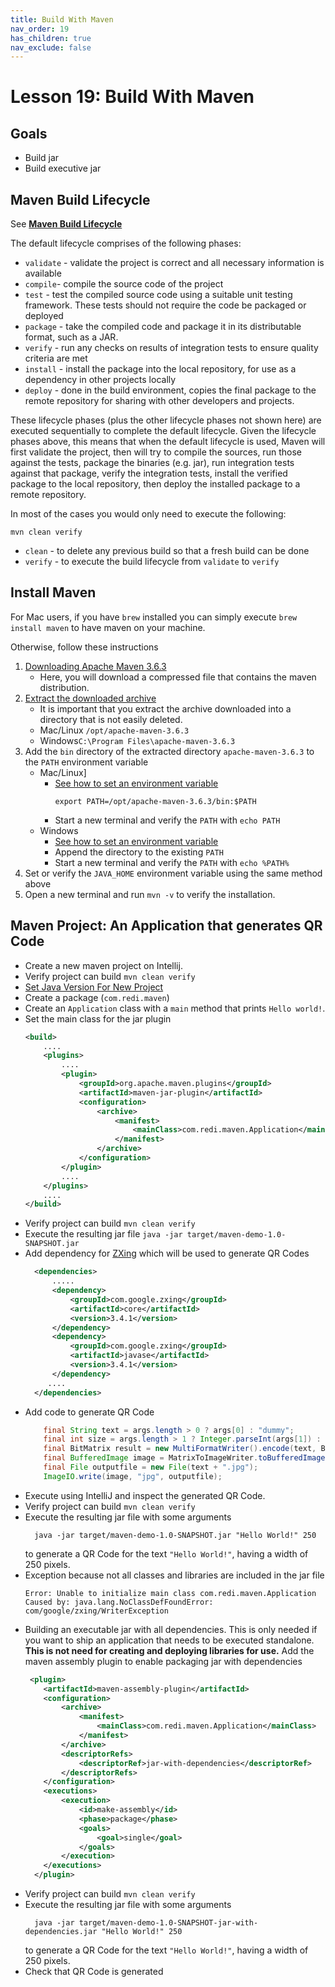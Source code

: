 ```yaml
---
title: Build With Maven
nav_order: 19
has_children: true
nav_exclude: false
---
```


# Lesson 19: Build With Maven

## Goals

- Build jar
- Build executive jar

## Maven Build Lifecycle

See [**Maven Build Lifecycle**](https://maven.apache.org/guides/introduction/introduction-to-the-lifecycle.html)

The default lifecycle comprises of the following phases:

- `validate` - validate the project is correct and all necessary information is available
- `compile`- compile the source code of the project
- `test` - test the compiled source code using a suitable unit testing framework. These tests should not require the code be packaged or deployed
- `package` - take the compiled code and package it in its distributable format, such as a JAR.
- `verify` - run any checks on results of integration tests to ensure quality criteria are met
- `install` - install the package into the local repository, for use as a dependency in other projects locally
- `deploy` - done in the build environment, copies the final package to the remote repository for sharing with other developers and projects.

These lifecycle phases (plus the other lifecycle phases not shown here) are executed sequentially to complete the default
lifecycle. Given the lifecycle phases above, this means that when the default lifecycle is used, Maven will first 
validate the project, then will try to compile the sources, run those against the tests, package the binaries (e.g. jar),
run integration tests against that package, verify the integration tests, install the verified package to the local repository, 
then deploy the installed package to a remote repository.

In most of the cases you would only need to execute the following:

```
mvn clean verify
```

- `clean` - to  delete any previous build so that a fresh build can be done
- `verify` - to execute the build lifecycle from `validate` to `verify`

## Install Maven
For Mac users, if you have `brew` installed you can simply execute `brew install maven` to have maven on your machine.

Otherwise, follow these instructions

1. [Downloading Apache Maven 3.6.3](https://maven.apache.org/download.cgi?Preferred=https%3A%2F%2Fapache.claz.org%2F)
   - Here, you will download a compressed file that contains the maven distribution.
2. [Extract the downloaded archive](https://maven.apache.org/install.html) 
   - It is important that you extract the archive downloaded into a directory that is not easily deleted.
   - Mac/Linux `/opt/apache-maven-3.6.3` 
   - Windows`C:\Program Files\apache-maven-3.6.3` 
3. Add the `bin` directory of the extracted directory `apache-maven-3.6.3` to the `PATH` environment variable
   - Mac/Linux]
     - [See how to set an environment variable](https://stackoverflow.com/a/31546962)
       ```
       export PATH=/opt/apache-maven-3.6.3/bin:$PATH
       ```
     - Start a new terminal and verify the `PATH` with `echo PATH`
   - Windows 
     - [See how to set an environment variable](https://maven.apache.org/install.html#windows-tips)
     - Append the directory to the existing `PATH`
     - Start a new terminal and verify the `PATH` with `echo %PATH%`
4. Set or verify the `JAVA_HOME` environment variable using the same method above
5. Open a new terminal and run `mvn -v` to verify the installation.


## Maven Project: An Application that generates QR Code

- Create a new maven project on Intellij.
- Verify project can build `mvn clean verify`
- [Set Java Version For New Project](https://maven.apache.org/plugins/maven-compiler-plugin/examples/set-compiler-source-and-target.html)
- Create a package (`com.redi.maven`) 
- Create an `Application` class with a `main` method that prints `Hello world!`.
- Set the main class for the jar plugin
  ```xml
  <build>
      ....  
      <plugins>
          ....  
          <plugin>
              <groupId>org.apache.maven.plugins</groupId>
              <artifactId>maven-jar-plugin</artifactId>
              <configuration>
                  <archive>
                      <manifest>
                          <mainClass>com.redi.maven.Application</mainClass>
                      </manifest>
                  </archive>
              </configuration>
          </plugin>
          ....  
      </plugins>
      ....  
  </build>
  ```
- Verify project can build `mvn clean verify`
- Execute the resulting jar file `java -jar target/maven-demo-1.0-SNAPSHOT.jar`
- Add dependency for [ZXing](https://zxing.github.io/zxing/project-info.html) which will be used to generate QR Codes
  ```xml
    <dependencies>
        .....
        <dependency>
            <groupId>com.google.zxing</groupId>
            <artifactId>core</artifactId>
            <version>3.4.1</version>
        </dependency>
        <dependency>
            <groupId>com.google.zxing</groupId>
            <artifactId>javase</artifactId>
            <version>3.4.1</version>
        </dependency>
       ....
    </dependencies>
  ```
- Add code to generate QR Code
  ```java
      final String text = args.length > 0 ? args[0] : "dummy";
      final int size = args.length > 1 ? Integer.parseInt(args[1]) : 100;
      final BitMatrix result = new MultiFormatWriter().encode(text, BarcodeFormat.QR_CODE, size, size, null);
      final BufferedImage image = MatrixToImageWriter.toBufferedImage(result);
      final File outputfile = new File(text + ".jpg");
      ImageIO.write(image, "jpg", outputfile);
  ```
- Execute using IntelliJ and inspect the generated QR Code.
- Verify project can build `mvn clean verify`
- Execute the resulting jar file with some arguments 
  ```
    java -jar target/maven-demo-1.0-SNAPSHOT.jar "Hello World!" 250
  ```
  to generate a QR Code for the text `"Hello World!"`, having a width of 250 pixels.
- Exception because not all classes and libraries are included in the jar file
  ```
  Error: Unable to initialize main class com.redi.maven.Application
  Caused by: java.lang.NoClassDefFoundError: com/google/zxing/WriterException
  ```
- Building an executable jar with all dependencies. This is only needed if you want to ship an application that needs to be executed standalone.
  **This is not need for creating and deploying libraries for use.**
  Add the maven assembly plugin to enable packaging jar with dependencies
  ```xml
   <plugin>
      <artifactId>maven-assembly-plugin</artifactId>
      <configuration>
          <archive>
              <manifest>
                  <mainClass>com.redi.maven.Application</mainClass>
              </manifest>
          </archive>
          <descriptorRefs>
              <descriptorRef>jar-with-dependencies</descriptorRef>
          </descriptorRefs>
      </configuration>
      <executions>
          <execution>
              <id>make-assembly</id>
              <phase>package</phase>
              <goals>
                  <goal>single</goal>
              </goals>
          </execution>
      </executions>
    </plugin>
  ```
- Verify project can build `mvn clean verify`
- Execute the resulting jar file with some arguments 
  ```
    java -jar target/maven-demo-1.0-SNAPSHOT-jar-with-dependencies.jar "Hello World!" 250
  ```
  to generate a QR Code for the text `"Hello World!"`, having a width of 250 pixels.
- Check that QR Code is generated
